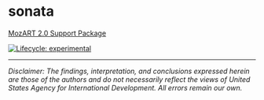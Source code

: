 # sonata <a href="https://usaid-mozambique.github.io/sonata/">
MozART 2.0 Support Package

<!-- badges: start -->
[![Lifecycle: experimental](https://img.shields.io/badge/lifecycle-experimental-orange.svg)](https://lifecycle.r-lib.org/articles/stages.html#experimental)
<!-- badges: end -->

---

*Disclaimer: The findings, interpretation, and conclusions expressed herein are those of the authors and do not necessarily reflect the views of United States Agency for International Development. All errors remain our own.*
